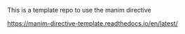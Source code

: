 This is a template repo to use the manim directive

https://manim-directive-template.readthedocs.io/en/latest/
